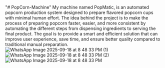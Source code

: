 "# PopCorn-Machine" 
 My machine named PopMatic, is an automated popcorn
 production system designed to prepare flavored
 popcorn cups with minimal human effort. The idea
 behind the project is to make the process of preparing
 popcorn faster, easier, and more consistent by
 automating the different steps from dispensing
 ingredients to serving the final product.
 The goal is to provide a smart and efficient solution that
 can improve user experience, save time, and ensure
 better quality compared to traditional manual
 preparation. 
 ![WhatsApp Image 2025-09-18 at 8 48 33 PM (1)](https://github.com/user-attachments/assets/c2246e10-57b3-4b57-8ee3-15177e592eac)
![WhatsApp Image 2025-09-18 at 8 48 33 PM (2)](https://github.com/user-attachments/assets/2dc34d73-659e-40e6-b35f-5107eec63eb6)
![WhatsApp Image 2025-09-18 at 8 48 33 PM](https://github.com/user-attachments/assets/dc723d90-f634-4ca7-8c88-df6356611f85)
